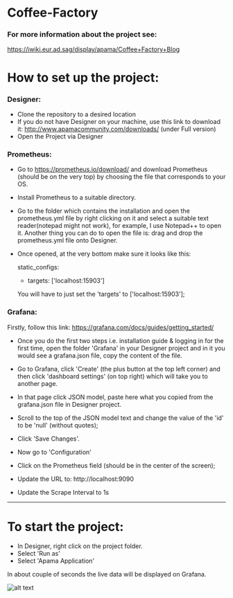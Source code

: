 # Coffee-Factory

### For more information about the project see:
https://iwiki.eur.ad.sag/display/apama/Coffee+Factory+Blog



# How to set up the project:



###  Designer: 

- Clone the repository to a desired location
- If you do not have Designer on your machine, use this link to download it: 
  http://www.apamacommunity.com/downloads/ (under Full version)
- Open the Project via Designer



### Prometheus:

- Go to https://prometheus.io/download/ and download Prometheus (should be on the very top) by choosing the file that corresponds to your OS.
- Install Prometheus to a suitable directory.
- Go to the folder which contains the installation and open the prometheus.yml file by right clicking on it and select a suitable text reader(notepad might not work), for example, I use Notepad++ to open it. Another thing you can do to open the file is: drag and drop the prometheus.yml file onto Designer.
- Once opened, at the very bottom make sure it looks like this:

    static_configs:
    - targets: ['localhost:15903']

  You will have to just set the 'targets' to ['localhost:15903'];



 
### Grafana:

Firstly, follow this link: https://grafana.com/docs/guides/getting_started/
- Once you do the first two steps i.e. installation guide & logging in for the first time,
open the folder 'Grafana' in your Designer project and in it you would see a grafana.json file, copy the content of the file.
- Go to Grafana, click 'Create' (the plus button at the top left corner) and then click 'dashboard settings' (on top right) which will take you to another page.
- In that page click JSON model, paste here what you copied from the grafana.json file in Designer project.
- Scroll to the top of the JSON model text and change the value of the 'id' to be 'null' (without quotes);
- Click 'Save Changes'.

- Now go to 'Configuration'
- Click on the Prometheus field (should be in the center of the screen);
- Update the URL to: http://localhost:9090
- Update the Scrape Interval to 1s


-   -   -   -   -   -   -   -   -   -   -   -   -   -   -   -   -   -   -   -   -   -   -   -   -


# To start the project:
- In Designer, right click on the project folder.
- Select 'Run as'
- Select 'Apama Application'

In about couple of seconds the live data will be displayed on Grafana.

![alt text](https://github.com/POBnH4/Coffee-Factory/blob/master/BlogFinal.png)




